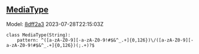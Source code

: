 ## [MediaType](https://github.com/spdx/spdx-3-model/blob/main/model/Core/Datatypes/MediaType.md)
Model: [8dff2a3](https://github.com/spdx/spdx-3-model/commit/8dff2a3243c9e00e1eb170fac749450a845ccdd6) 2023-07-28T22:15:03Z
```
class MediaType(String):
    pattern: ^([a-zA-Z0-9][-a-zA-Z0-9!#$&^_.+]{0,126})\/([a-zA-Z0-9][-a-zA-Z0-9!#$&^_.+]{0,126})(;.+)?$
```
